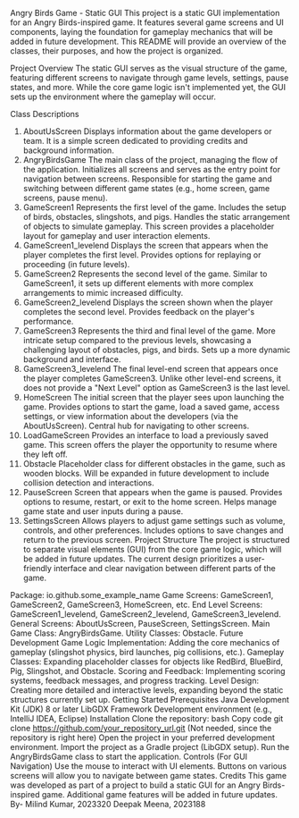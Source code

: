 Angry Birds Game - Static GUI
This project is a static GUI implementation for an Angry Birds-inspired game. It features several game screens and UI components, laying the foundation for gameplay mechanics that will be added in future development. This README will provide an overview of the classes, their purposes, and how the project is organized.

Project Overview
The static GUI serves as the visual structure of the game, featuring different screens to navigate through game levels, settings, pause states, and more. While the core game logic isn't implemented yet, the GUI sets up the environment where the gameplay will occur.

Class Descriptions
1. AboutUsScreen
Displays information about the game developers or team. It is a simple screen dedicated to providing credits and background information.
2. AngryBirdsGame
The main class of the project, managing the flow of the application.
Initializes all screens and serves as the entry point for navigation between screens.
Responsible for starting the game and switching between different game states (e.g., home screen, game screens, pause menu).
3. GameScreen1
Represents the first level of the game.
Includes the setup of birds, obstacles, slingshots, and pigs.
Handles the static arrangement of objects to simulate gameplay.
This screen provides a placeholder layout for gameplay and user interaction elements.
4. GameScreen1_levelend
Displays the screen that appears when the player completes the first level.
Provides options for replaying or proceeding (in future levels).
5. GameScreen2
Represents the second level of the game.
Similar to GameScreen1, it sets up different elements with more complex arrangements to mimic increased difficulty.
6. GameScreen2_levelend
Displays the screen shown when the player completes the second level.
Provides feedback on the player's performance.
7. GameScreen3
Represents the third and final level of the game.
More intricate setup compared to the previous levels, showcasing a challenging layout of obstacles, pigs, and birds.
Sets up a more dynamic background and interface.
8. GameScreen3_levelend
The final level-end screen that appears once the player completes GameScreen3.
Unlike other level-end screens, it does not provide a "Next Level" option as GameScreen3 is the last level.
9. HomeScreen
The initial screen that the player sees upon launching the game.
Provides options to start the game, load a saved game, access settings, or view information about the developers (via the AboutUsScreen).
Central hub for navigating to other screens.
10. LoadGameScreen
Provides an interface to load a previously saved game.
This screen offers the player the opportunity to resume where they left off.
11. Obstacle
Placeholder class for different obstacles in the game, such as wooden blocks.
Will be expanded in future development to include collision detection and interactions.
12. PauseScreen
Screen that appears when the game is paused.
Provides options to resume, restart, or exit to the home screen.
Helps manage game state and user inputs during a pause.
13. SettingsScreen
Allows players to adjust game settings such as volume, controls, and other preferences.
Includes options to save changes and return to the previous screen.
Project Structure
The project is structured to separate visual elements (GUI) from the core game logic, which will be added in future updates. The current design prioritizes a user-friendly interface and clear navigation between different parts of the game.

Package: io.github.some_example_name
Game Screens: GameScreen1, GameScreen2, GameScreen3, HomeScreen, etc.
End Level Screens: GameScreen1_levelend, GameScreen2_levelend, GameScreen3_levelend.
General Screens: AboutUsScreen, PauseScreen, SettingsScreen.
Main Game Class: AngryBirdsGame.
Utility Classes: Obstacle.
Future Development
Game Logic Implementation: Adding the core mechanics of gameplay (slingshot physics, bird launches, pig collisions, etc.).
Gameplay Classes: Expanding placeholder classes for objects like RedBird, BlueBird, Pig, Slingshot, and Obstacle.
Scoring and Feedback: Implementing scoring systems, feedback messages, and progress tracking.
Level Design: Creating more detailed and interactive levels, expanding beyond the static structures currently set up.
Getting Started
Prerequisites
Java Development Kit (JDK) 8 or later
LibGDX Framework
Development environment (e.g., IntelliJ IDEA, Eclipse)
Installation
Clone the repository:
bash
Copy code
git clone https://github.com/your_repository_url.git
(Not needed, since the repository is right here)
Open the project in your preferred development environment.
Import the project as a Gradle project (LibGDX setup).
Run the AngryBirdsGame class to start the application.
Controls (For GUI Navigation)
Use the mouse to interact with UI elements.
Buttons on various screens will allow you to navigate between game states.
Credits
This game was developed as part of a project to build a static GUI for an Angry Birds-inspired game. Additional game features will be added in future updates.
By-
Milind Kumar, 2023320
Deepak Meena, 2023188
